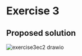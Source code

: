# Exercise 3

## Proposed solution

![exercise3ec2 drawio](https://user-images.githubusercontent.com/110366380/200810379-741429a8-218a-4e37-933b-6ca43abdffc3.png)
